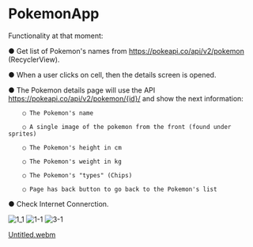 # PokemonApp 

Functionality at that moment:

● Get list of Pokemon's names from https://pokeapi.co/api/v2/pokemon (RecyclerView).

● When a user clicks on cell, then the details screen is opened.

● The Pokemon details page will use the API https://pokeapi.co/api/v2/pokemon/{id}/ and show the next information:

        ○ The Pokemon's name
        
        ○ A single image of the pokemon from the front (found under sprites)
        
        ○ The Pokemon's height in cm
        
        ○ The Pokemon's weight in kg
        
        ○ The Pokemon's "types" (Chips)
        
        ○ Page has back button to go back to the Pokemon's list
        
        
● Check Internet Connerction.

![1_1](https://user-images.githubusercontent.com/93913575/194752565-7b349108-4a88-444e-8468-1038b80f611e.png)
![1-1](https://user-images.githubusercontent.com/93913575/194932634-7ca5706f-ebf5-483f-a29b-2a8a56556c23.png)
![3-1](https://user-images.githubusercontent.com/93913575/194752569-f0f8897b-8d3b-4e3f-a6ff-5758abec95c3.png)

[Untitled.webm](https://user-images.githubusercontent.com/93913575/194752875-087fb103-2ecb-46af-8d4d-c2af495feaaf.webm)

